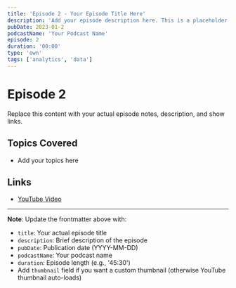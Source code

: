 ```yaml
---
title: 'Episode 2 - Your Episode Title Here'
description: 'Add your episode description here. This is a placeholder for your podcast episode.'
pubDate: 2023-01-2
podcastName: 'Your Podcast Name'
episode: 2
duration: '00:00'
type: 'own'
tags: ['analytics', 'data']
---
```


# Episode 2

Replace this content with your actual episode notes, description, and show links.

## Topics Covered
- Add your topics here

## Links
- [YouTube Video](https://www.youtube.com/watch?v=REPLACE_WITH_YOUR_VIDEO_ID)

---

**Note**: Update the frontmatter above with:
- `title`: Your actual episode title
- `description`: Brief description of the episode
- `pubDate`: Publication date (YYYY-MM-DD)
- `podcastName`: Your podcast name
- `duration`: Episode length (e.g., '45:30')
- Add `thumbnail` field if you want a custom thumbnail (otherwise YouTube thumbnail auto-loads)
